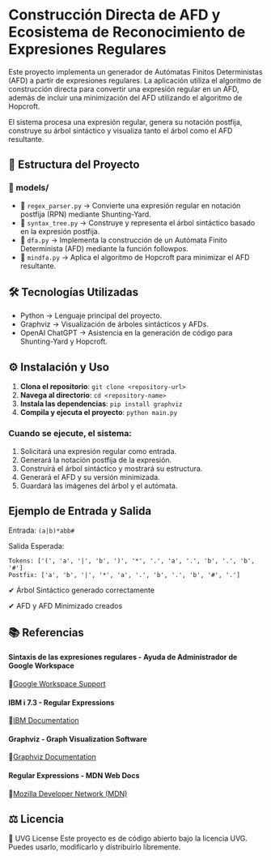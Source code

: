 # Construcción Directa de AFD y Ecosistema de Reconocimiento de Expresiones Regulares
Este proyecto implementa un generador de Autómatas Finitos Deterministas (AFD) a partir de expresiones regulares. La aplicación utiliza el algoritmo de construcción directa para convertir una expresión regular en un AFD, además de incluir una minimización del AFD utilizando el algoritmo de Hopcroft.

El sistema procesa una expresión regular, genera su notación postfija, construye su árbol sintáctico y visualiza tanto el árbol como el AFD resultante.

## 📁 Estructura del Proyecto
### 📂 models/
- 📄 ```regex_parser.py``` → Convierte una expresión regular en notación postfija (RPN) mediante Shunting-Yard.
- 📄 ```syntax_tree.py``` → Construye y representa el árbol sintáctico basado en la expresión postfija.
- 📄 ```dfa.py``` → Implementa la construcción de un Autómata Finito Determinista (AFD) mediante la función followpos.
- 📄 ```mindfa.py``` → Aplica el algoritmo de Hopcroft para minimizar el AFD resultante.

## 🛠 Tecnologías Utilizadas
- Python → Lenguaje principal del proyecto.
- Graphviz → Visualización de árboles sintácticos y AFDs.
- OpenAI ChatGPT → Asistencia en la generación de código para Shunting-Yard y Hopcroft.

## ⚙️ Instalación y Uso
1. **Clona el repositorio**:
    ```git clone <repository-url>```
2. **Navega al directorio**:
   ```cd <repository-name>```
3. **Instala las dependencias**:
    ```pip install graphviz```
3. **Compila y ejecuta el proyecto**:
    ```python main.py```

### Cuando se ejecute, el sistema:
1. Solicitará una expresión regular como entrada.
2. Generará la notación postfija de la expresión.
3. Construirá el árbol sintáctico y mostrará su estructura.
4. Generará el AFD y su versión minimizada.
5. Guardará las imágenes del árbol y el autómata.

## Ejemplo de Entrada y Salida
Entrada:
```(a|b)*abb#```

Salida Esperada:
```
Tokens: ['(', 'a', '|', 'b', ')', '*', '.', 'a', '.', 'b', '.', 'b', '#']
Postfix: ['a', 'b', '|', '*', 'a', '.', 'b', '.', 'b', '#', '.']
```
✔ Árbol Sintáctico generado correctamente

✔ AFD y AFD Minimizado creados

## 📚 Referencias
#### Sintaxis de las expresiones regulares - Ayuda de Administrador de Google Workspace
🔗[Google Workspace Support](https://support.google.com/a/answer/1371415?hl=es)
#### IBM i 7.3 - Regular Expressions
🔗[IBM Documentation](https://www.ibm.com/docs/es/i/7.3?topic=expressions-regular)
#### Graphviz - Graph Visualization Software
🔗[Graphviz Documentation](https://graphviz.org/)
#### Regular Expressions - MDN Web Docs
🔗[Mozilla Developer Network (MDN)]( https://developer.mozilla.org/en-US/docs/Web/JavaScript/Guide/Regular_expressions)

## ⚖️ Licencia
📌 UVG License
Este proyecto es de código abierto bajo la licencia UVG. Puedes usarlo, modificarlo y distribuirlo libremente.
